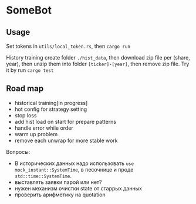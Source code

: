 # SomeBot

## Usage

Set tokens in `utils/local_token.rs`, then `cargo run`

History training create folder `./hist_data`, then download zip file per (share, year), then unzip them into folder `[ticker]-[year]`, then remove zip file. Try it by run `cargo test`

## Road map

 - historical training[in progress]
 - hot config for strategy setting
 - stop loss
 - add hist load on start for prepare patterns
 - handle error while order
 - warm up problem
 - remove each unwrap for more stable work

Вопросы:
 - В исторических данных надо использовать `use mock_instant::SystemTime`, в песочнице и проде `std::time::SystemTime`.
 - выставлять заявки парой или нет?
 - нужен механизм очистки state от старрых данных
 - проверить арифметику на quotation

